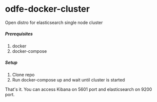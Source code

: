 # odfe-docker-cluster
Open distro for elasticsearch single node cluster 

##### Prerequisites

1) docker
2) docker-compose 

##### Setup  

1. Clone repo 
2. Run docker-compose up and wait until cluster is started  

That's it. You can access Kibana on 5601 port and elasticsearch on 9200 port.